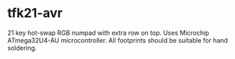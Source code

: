 # tfk21-avr

21 key hot-swap RGB numpad with extra row on top. Uses Microchip ATmega32U4-AU microcontroller. 
All footprints should be suitable for hand soldering.



